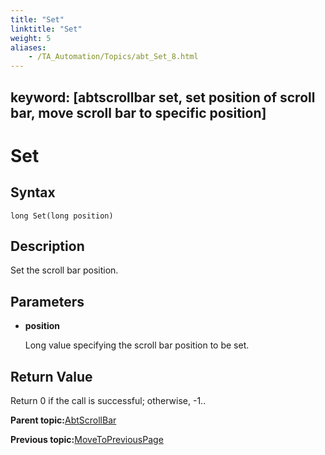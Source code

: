```yaml
--- 
title: "Set"
linktitle: "Set"
weight: 5
aliases: 
    - /TA_Automation/Topics/abt_Set_8.html
---
```

keyword: [abtscrollbar set, set position of scroll bar, move scroll bar to specific position]
---

# Set

## Syntax

`long Set(long position)`

## Description

Set the scroll bar position.

## Parameters

-   **position**

    Long value specifying the scroll bar position to be set.


## Return Value

Return 0 if the call is successful; otherwise, -1..

**Parent topic:**[AbtScrollBar](/TA_Automation/Topics/abt_AbtScrollBar.html)

**Previous topic:**[MoveToPreviousPage](/TA_Automation/Topics/abt_MoveToPreviousPage_8.html)

